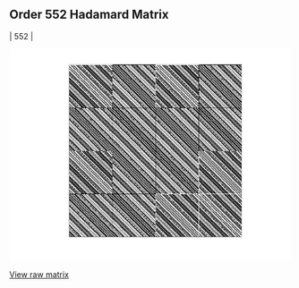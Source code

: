 ## Order 552 Hadamard Matrix

| 552 |

<img src="552.png" class="img-responsive" alt=""> 

[View raw matrix](order552.txt)
